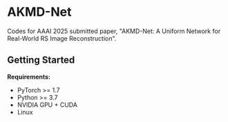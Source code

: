 AKMD-Net
=====
Codes for AAAI 2025 submitted paper, "AKMD-Net: A Uniform Network for Real-World RS Image Reconstruction".

Getting Started
----
**Requirements:**
* PyTorch >= 1.7
* Python >= 3.7
* NVIDIA GPU + CUDA
* Linux
